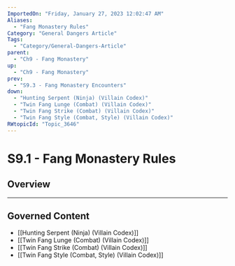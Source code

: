 ```yaml
---
ImportedOn: "Friday, January 27, 2023 12:02:47 AM"
Aliases:
  - "Fang Monastery Rules"
Category: "General Dangers Article"
Tags:
  - "Category/General-Dangers-Article"
parent:
  - "Ch9 - Fang Monastery"
up:
  - "Ch9 - Fang Monastery"
prev:
  - "S9.3 - Fang Monastery Encounters"
down:
  - "Hunting Serpent (Ninja) (Villain Codex)"
  - "Twin Fang Lunge (Combat) (Villain Codex)"
  - "Twin Fang Strike (Combat) (Villain Codex)"
  - "Twin Fang Style (Combat, Style) (Villain Codex)"
RWtopicId: "Topic_3646"
---
```

# S9.1 - Fang Monastery Rules
## Overview
---
## Governed Content
- [[Hunting Serpent (Ninja) (Villain Codex)]]
- [[Twin Fang Lunge (Combat) (Villain Codex)]]
- [[Twin Fang Strike (Combat) (Villain Codex)]]
- [[Twin Fang Style (Combat, Style) (Villain Codex)]]

